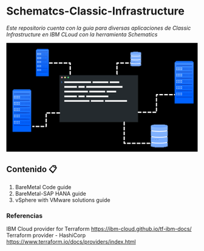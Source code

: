 # Schematcs-Classic-Infrastructure

_Este repositorio cuenta con la guia para diversas aplicaciones de Classic Infrastructure en  IBM CLoud con la herramienta Schematics_

<img width="940" alt="Schematics" src="Schematics.png">

## Contenido 📋

1. BareMetal Code guide
2. BareMetal-SAP HANA guide
3. vSphere with VMware solutions guide


### Referencias

IBM Cloud provider for Terraform 
https://ibm-cloud.github.io/tf-ibm-docs/
Terraform provider - HashiCorp
https://www.terraform.io/docs/providers/index.html
